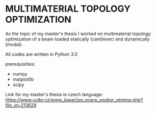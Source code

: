 # MULTIMATERIAL TOPOLOGY OPTIMIZATION

As the topic of my master's thesis I worked on multimaterial topology optimization of a beam loaded statically (cantilever) and dynamically (modal).

All codes are written in Python 3.0

prerequisities:
- numpy
- matplotlib
- scipy

Link for my master's thesis in czech language: https://www.vutbr.cz/www_base/zav_prace_soubor_verejne.php?file_id=213629

